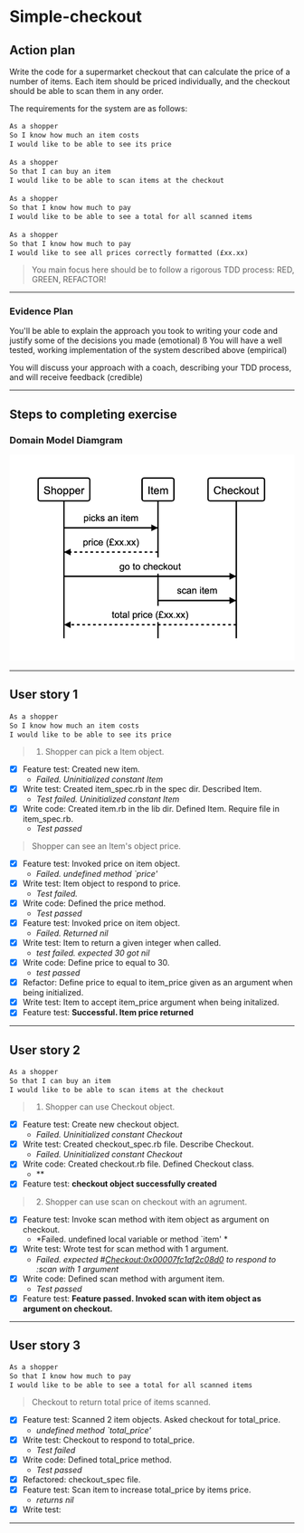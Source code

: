 # Simple-checkout

## Action plan

Write the code for a supermarket checkout that can calculate the price of a number of items. Each item should be priced individually, and the checkout should be able to scan them in any order.

The requirements for the system are as follows:
```
As a shopper
So I know how much an item costs
I would like to be able to see its price

As a shopper
So that I can buy an item
I would like to be able to scan items at the checkout

As a shopper
So that I know how much to pay
I would like to be able to see a total for all scanned items

As a shopper
So that I know how much to pay
I would like to see all prices correctly formatted (£xx.xx)
```

> You main focus here should be to follow a rigorous TDD process: RED, GREEN, REFACTOR!
---
### Evidence Plan

You'll be able to explain the approach you took to writing your code and justify some of the decisions you made (emotional)
ß
You will have a well tested, working implementation of the system described above (empirical)

You will discuss your approach with a coach, describing your TDD process, and will receive feedback (credible)

---
## Steps to completing exercise

### Domain Model Diamgram

![domain_model_diagram](https://github.com/ooduola/Simple-checkout/blob/master/images/domain_model_diagram.png)

---

## User story 1

```
As a shopper
So I know how much an item costs
I would like to be able to see its price
```
> 1. Shopper can pick a Item object.

- [x] Feature test: Created new item. 
   - *Failed. Uninitialized constant Item*
- [x] Write test: Created item_spec.rb in the spec dir. Described Item. 
   - *Test failed. Uninitialized constant Item*
- [x] Write code: Created item.rb in the lib dir. Defined Item. Require file in item_spec.rb.
   - *Test passed*
   
> Shopper can see an Item's object price. 

- [x] Feature test: Invoked price on item object.
   - *Failed. undefined method `price'*
- [x] Write test: Item object to respond to price. 
   - *Test failed.*
- [x] Write code: Defined the price method. 
   - *Test passed*
- [x] Feature test: Invoked price on item object. 
   -  *Failed. Returned nil*
- [x] Write test: Item to return a given integer when called. 
   - *test failed. expected 30 got nil*
- [x] Write code: Define price to equal to 30. 
   - *test passed*
- [x] Refactor: Define price to equal to item_price given as an argument when being initialized.
- [x] Write test: Item to accept item_price argument when being initalized.
- [x] Feature test: **Successful. Item price returned**
---
## User story 2

```
As a shopper
So that I can buy an item
I would like to be able to scan items at the checkout
```
> 1. Shopper can use Checkout object.

- [x] Feature test: Create new checkout object.
   - *Failed. Uninitialized constant Checkout*
- [x] Write test: Created checkout_spec.rb file. Describe Checkout.
   - *Failed. Uninitialized constant Checkout*
- [x] Write code: Created checkout.rb file. Defined Checkout class.
   - **
- [x] Feature test: **checkout object successfully created**

> 2. Shopper can use scan on checkout with an agrument.

- [x] Feature test: Invoke scan method with item object as argument on checkout. 
   - *Failed. undefined local variable or method `item' *
- [x] Write test: Wrote test for scan method with 1 argument.
   - *Failed. expected #<Checkout:0x00007fc1af2c08d0> to respond to :scan with 1 argument*
- [x] Write code: Defined scan method with argument item. 
   - *Test passed*
- [x] Feature test: **Feature passed. Invoked scan with item object as argument on checkout.**
---
## User story 3

```
As a shopper
So that I know how much to pay
I would like to be able to see a total for all scanned items
```
> Checkout to return total price of items scanned. 

- [x] Feature test: Scanned 2 item objects. Asked checkout for total_price.
   - *undefined method `total_price'*
- [x] Write test: Checkout to respond to total_price. 
   - *Test failed*
- [x] Write code: Defined total_price method. 
   - *Test passed*
- [x] Refactored: checkout_spec file.
- [x] Feature test: Scan item to increase total_price by items price. 
   - *returns nil*
- [x] Write test:

---